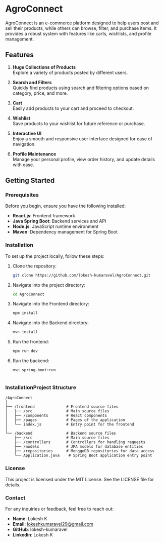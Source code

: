 # AgroConnect

AgroConnect is an e-commerce platform designed to help users post and sell their products, while others can browse, filter, and purchase items. It provides a robust system with features like carts, wishlists, and profile management.

## Features

1. **Huge Collections of Products**  
   Explore a variety of products posted by different users.

2. **Search and Filters**  
   Quickly find products using search and filtering options based on category, price, and more.

3. **Cart**  
   Easily add products to your cart and proceed to checkout.

4. **Wishlist**  
   Save products to your wishlist for future reference or purchase.

5. **Interactive UI**  
   Enjoy a smooth and responsive user interface designed for ease of navigation.

6. **Profile Maintenance**  
   Manage your personal profile, view order history, and update details with ease.

## Getting Started

### Prerequisites

Before you begin, ensure you have the following installed:

- **React.js**: Frontend framework
- **Java Spring Boot**: Backend services and API
- **Node.js**: JavaScript runtime environment
- **Maven**: Dependency management for Spring Boot

### Installation

To set up the project locally, follow these steps:

1. Clone the repository:
   ```bash
   git clone https://github.com/lokesh-kumaravel/AgroConnect.git

2. Navigate into the project directory:
   ```bash
   cd AgroConnect

3. Navigate into the Frontend directory:
   ```bash
   npm install

4. Navigate into the Backend directory:
   ```bash
   mvn install

5. Run the frontend:
   ```bash
   npm run dev

6. Run the backend:
   ```bash
   mvn spring-boot:run



### InstallationProject Structure
    /AgroConnect
    │
    ├── /frontend              # Frontend source files
    │   ├── /src               # Main source files
    │   ├── /components        # React components
    │   ├── /pages             # Pages of the application
    │   └── index.js           # Entry point for the frontend
    │
    └── /backend               # Backend source files
        ├── /src               # Main source files
        ├── /controllers       # Controllers for handling requests
        ├── /models            # JPA models for database entities
        ├── /repositories      # MonggoDB repositories for data access
        └── Application.java    # Spring Boot application entry point

### License
This project is licensed under the MIT License. See the LICENSE file for details.

### Contact
For any inquiries or feedback, feel free to reach out:

- **Name**: Lokesh K
- **Email**: lokeshkumaravel29@gmail.com
- **GitHub**: lokesh-kumaravel
- **Linkedin**: Lokesh K


<!-- # React + Vite

This template provides a minimal setup to get React working in Vite with HMR and some ESLint rules.

Currently, two official plugins are available:

- [@vitejs/plugin-react](https://github.com/vitejs/vite-plugin-react/blob/main/packages/plugin-react/README.md) uses [Babel](https://babeljs.io/) for Fast Refresh
- [@vitejs/plugin-react-swc](https://github.com/vitejs/vite-plugin-react-swc) uses [SWC](https://swc.rs/) for Fast Refresh -->
